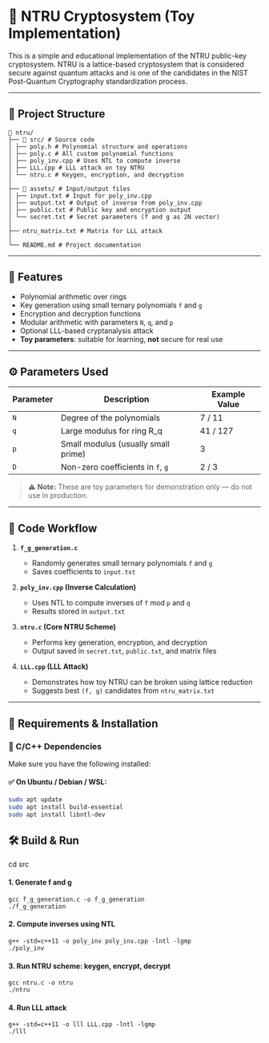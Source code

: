 # 🔐 NTRU Cryptosystem (Toy Implementation)

This is a simple and educational implementation of the NTRU public-key cryptosystem. NTRU is a lattice-based cryptosystem that is considered secure against quantum attacks and is one of the candidates in the NIST Post-Quantum Cryptography standardization process.

---

## 📁 Project Structure
```
📁 ntru/
├── 📁 src/ # Source code
│ ├── poly.h # Polynomial structure and operations
│ ├── poly.c # All custom polynomial functions
│ ├── poly_inv.cpp # Uses NTL to compute inverse
│ ├── LLL.cpp # LLL attack on toy NTRU
│ └── ntru.c # Keygen, encryption, and decryption
│
├── 📁 assets/ # Input/output files
│ ├── input.txt # Input for poly_inv.cpp
│ ├── output.txt # Output of inverse from poly_inv.cpp
│ ├── public.txt # Public key and encryption output
│ └── secret.txt # Secret parameters (f and g as 2N vector)
│
├── ntru_matrix.txt # Matrix for LLL attack
│
└── README.md # Project documentation
```
---

## 🚀 Features

- Polynomial arithmetic over rings
- Key generation using small ternary polynomials `f` and `g`
- Encryption and decryption functions
- Modular arithmetic with parameters `N`, `q`, and `p`
- Optional LLL-based cryptanalysis attack
- **Toy parameters**: suitable for learning, **not** secure for real use

---

## ⚙️ Parameters Used

| Parameter | Description                            | Example Value |
|-----------|----------------------------------------|---------------|
| `N`       | Degree of the polynomials              | 7 / 11        |
| `q`       | Large modulus for ring R_q             | 41 / 127      |
| `p`       | Small modulus (usually small prime)    | 3             |
| `D`       | Non-zero coefficients in `f`, `g`      | 2 / 3         |

> ⚠️ **Note:** These are toy parameters for demonstration only — do not use in production.

---

## 🧠 Code Workflow

1. **`f_g_generation.c`**  
   - Randomly generates small ternary polynomials `f` and `g`  
   - Saves coefficients to `input.txt`

2. **`poly_inv.cpp` (Inverse Calculation)**  
   - Uses NTL to compute inverses of `f` mod `p` and `q`  
   - Results stored in `output.txt`

3. **`ntru.c` (Core NTRU Scheme)**  
   - Performs key generation, encryption, and decryption  
   - Output saved in `secret.txt`, `public.txt`, and matrix files

4. **`LLL.cpp` (LLL Attack)**  
   - Demonstrates how toy NTRU can be broken using lattice reduction  
   - Suggests best `(f, g)` candidates from `ntru_matrix.txt`

---

## 🔧 Requirements & Installation

### 🔹 C/C++ Dependencies

Make sure you have the following installed:

#### ✅ On Ubuntu / Debian / WSL:

```bash
sudo apt update
sudo apt install build-essential
sudo apt install libntl-dev
```
## 🛠️ Build & Run
cd src

#### 1. Generate f and g
```
gcc f_g_generation.c -o f_g_generation
./f_g_generation
```
#### 2. Compute inverses using NTL
```
g++ -std=c++11 -o poly_inv poly_inv.cpp -lntl -lgmp
./poly_inv
```
#### 3. Run NTRU scheme: keygen, encrypt, decrypt
```
gcc ntru.c -o ntru
./ntru
```
#### 4. Run LLL attack
```
g++ -std=c++11 -o lll LLL.cpp -lntl -lgmp
./lll
```
